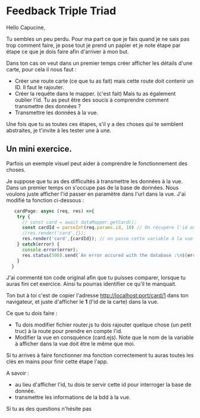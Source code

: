 # Feedback Triple Triad

Hello Capucine,

Tu sembles un peu perdu. Pour ma part ce que je fais quand je ne sais pas trop comment faire, je pose tout je prend un papier et je note étape par étape ce que je dois faire afin d'arriver à mon but. 

Dans ton cas on veut dans un premier temps créer afficher les détails d'une carte, pour cela il nous faut :

- Créer une  route carte (ce que tu as fait) mais cette route doit contenir un ID. Il faut le rajouter. 
- Créer la requête dans le mapper. (c'est fait) Mais tu as également oublier l'id. Tu as peut être des soucis à comprendre comment transmettre des données ?
- Transmettre les données à la vue. 

Une fois que tu as toutes ces étapes, s'il y a des choses qui te semblent abstraites, je t'invite à les tester une à une.

## Un mini exercice. 

Parfois un exemple visuel peut aider à comprendre le fonctionnement des choses.
 
Je suppose que tu as des difficultés à transmettre les données à la vue. Dans un premier temps on s'occupe pas de la base de données. Nous voulons  juste afficher l'id passer en paramètre dans l'url dans la vue.  J'ai modifié ta fonction ci-dessous : 

```javascript
   cardPage: async (req, res) =>{
    try {
      // const card = await dataMapper.getCard();
      const cardId = parseInt(req.params.id, 10) // On récupére l'id on utilise parseint afin de s'assurer qu'on a bien un entier
      //res.render('card',{}); 
      res.render('card',{cardId}); // on passe cette variable à la vue
    } catch(error) {
      console.error(error);
      res.status(500).send(`An error occured with the database :\n${error.message}`);
    }
  }
```
J'ai commenté ton code original afin que tu puisses comparer, lorsque tu auras fini cet exercice. Ainsi tu pourras identifier ce qu'il te manquait.

Ton but à toi c'est de copier l'adresse <http://localhost:port/card/1> dans ton navigateur, et juste d'afficher le **1** (l'id de la carte) dans la vue.

Ce que tu dois faire : 

- Tu dois modifier fichier router.js tu dois rajouter quelque chose (un petit truc) à la route pour prendre en compte l'id. 
- Modifier la vue en consquénce (card.ejs). Note que le nom de la variable à afficher dans la vue doit être le même que moi.



Si tu arrives à faire fonctionner ma fonction correctement tu auras toutes les clés en mains pour finir cette étape l'app. 

A savoir : 
- au lieu d'afficher l'id, tu dois te servir cette id pour interroger la base de donnée.
- transmettre les informations de la bdd à la vue. 

Si tu as des questions n'hésite pas